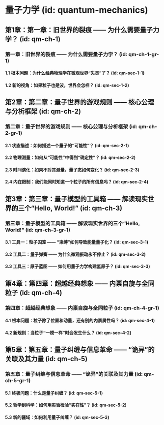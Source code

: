 # 量子力学 (id: quantum-mechanics)

## 第1章：第一章：旧世界的裂痕 —— 为什么需要量子力学？ (id: qm-ch-1)
### 第一章：旧世界的裂痕 —— 为什么需要量子力学？ (id: qm-ch-1-gr-1)
#### 1.1 根本问题：为什么经典物理学在微观世界“失灵”了？ (id: qm-sec-1-1)
#### 1.2 新的视角：如果粒子也是波，世界会怎样？ (id: qm-sec-1-2)

## 第2章：第二章：量子世界的游戏规则 —— 核心公理与分析框架 (id: qm-ch-2)
### 第二章：量子世界的游戏规则 —— 核心公理与分析框架 (id: qm-ch-2-gr-1)
#### 2.1 状态描述：如何描述一个量子的“可能性”？ (id: qm-sec-2-1)
#### 2.2 物理测量：如何从“可能性”中得到“确定性”？ (id: qm-sec-2-2)
#### 2.3 时间演化：如果不对其测量，量子态如何变化？ (id: qm-sec-2-3)
#### 2.4 内在限制：我们能同时知道一个粒子的所有信息吗？ (id: qm-sec-2-4)

## 第3章：第三章：量子模型的工具箱 —— 解读现实世界的三个“Hello, World!” (id: qm-ch-3)
### 第三章：量子模型的工具箱 —— 解读现实世界的三个“Hello, World!” (id: qm-ch-3-gr-1)
#### 3.1 工具一：粒子囚笼 —— “束缚”如何导致能量量子化？ (id: qm-sec-3-1)
#### 3.2 工具二：量子弹簧 —— 为什么微观振动永不停止？ (id: qm-sec-3-2)
#### 3.3 工具三：原子蓝图 —— 如何用量子力学构建氢原子？ (id: qm-sec-3-3)

## 第4章：第四章：超越经典想象 —— 内禀自旋与全同粒子 (id: qm-ch-4)
### 第四章：超越经典想象 —— 内禀自旋与全同粒子 (id: qm-ch-4-gr-1)
#### 4.1 根本问题：粒子除了位置和动量，还有别的内禀属性吗？ (id: qm-sec-4-1)
#### 4.2 新规则：当粒子“一模一样”时会发生什么？ (id: qm-sec-4-2)

## 第5章：第五章：量子纠缠与信息革命 —— “诡异”的关联及其力量 (id: qm-ch-5)
### 第五章：量子纠缠与信息革命 —— “诡异”的关联及其力量 (id: qm-ch-5-gr-1)
#### 5.1 终极问题：什么是量子纠缠？ (id: qm-sec-5-1)
#### 5.2 哲学到科学：如何用实验检验“实在性”？ (id: qm-sec-5-2)
#### 5.3 新的疆域：如何利用量子纠缠？ (id: qm-sec-5-3)
